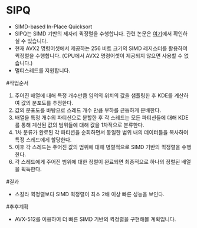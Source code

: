 # SIPQ
 - SIMD-based In-Place Quicksort
 - SIPQ는 SIMD 기반의 제자리 퀵정렬을 수행합니다. 관련 논문은 [여기](https://lib.koreatech.ac.kr/#/search/detail/742017)에서 확인하실 수 있습니다.
 - 현재 AVX2 명령어셋에서 제공하는 256 비트 크기의 SIMD 레지스터를 활용하여 퀵정렬을 수행합니다. (CPU에서 AVX2 명령어셋이 제공되지 않으면 사용할 수 없습니다.)
 - 멀티스레드를 지원합니다.

#작업순서
1. 주어진 배열에 대해 특정 개수만큼 임의의 위치의 값을 샘플링한 후 KDE를 계산하여 값의 분포도를 추정한다.
2. 값의 분포도를 바탕으로 스레드 개수 만큼 부하를 균등하게 분배한다.
3. 배열을 특정 개수의 파티션으로 분할한 후 각 스레드는 모든 파티션들에 대해 KDE를 통해 계산된 값의 범위들에 대해 값을 1차적으로 분류한다.
4. 1차 분류가 완료된 각 파티션을 순회하면서 동일한 범위 내의 데이터들을 복사하여 특정 스레드에게 할당한다.
5. 이후 각 스레드는 주어진 값의 범위에 대해 병렬적으로 SIMD 기반의 퀵정렬을 수행한다.
6. 각 스레드에게 주어진 범위에 대한 정렬이 완료되면 최종적으로 하나의 정렬된 배열을 획득한다.

#결과
 - 스칼라 퀵정렬보다 SIMD 퀵정렬이 최소 2배 이상 빠른 성능을 보인다.

#추후계획
 - AVX-512를 이용하여 더 빠른 SIMD 기반의 퀵정렬을 구현해볼 계획입니다.

